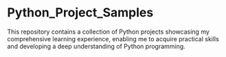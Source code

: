 # Python_Project_Samples
This repository contains a collection of Python projects showcasing my comprehensive learning experience, enabling me to acquire practical skills and developing a deep understanding of Python programming. 
